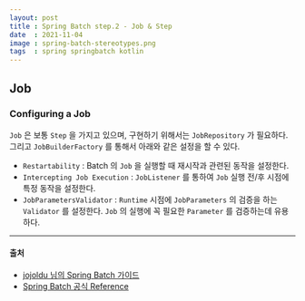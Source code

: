 ```yaml
---
layout: post
title : Spring Batch step.2 - Job & Step
date  : 2021-11-04
image : spring-batch-stereotypes.png
tags  : spring springbatch kotlin
---
```


## Job
### Configuring a Job
`Job` 은 보통 `Step` 을 가지고 있으며, 구현하기 위해서는 `JobRepository` 가 필요하다. 그리고 `JobBuilderFactory` 를 통해서 아래와 같은 설정을 할 수 있다.

- `Restartability` : Batch 의 `Job` 을 실행할 때 재시작과 관련된 동작을 설정한다.
- `Intercepting Job Execution` : `JobListener` 를 통하여 `Job` 실행 전/후 시점에 특정 동작을 설정한다.
- `JobParametersValidator` : `Runtime` 시점에 `JobParameters` 의 검증을 하는 `Validator` 를 설정한다. `Job` 의 실행에 꼭 필요한 `Parameter` 를 검증하는데 유용하다.




---

#### 출처
- [jojoldu 님의 Spring Batch 가이드](https://jojoldu.tistory.com/324?category=902551)
- [Spring Batch 공식 Reference](https://docs.spring.io/spring-batch/docs/4.2.x/reference/html/index-single.html#spring-batch-intro)
